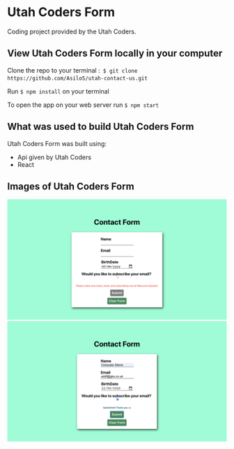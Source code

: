 # Utah Coders Form

Coding project provided by the Utah Coders.

## View Utah Coders Form locally in your computer

Clone the repo to your terminal :``` $ git clone https://github.com/Asilo5/utah-contact-us.git```

Run ``` $ npm install ``` on your terminal

To open the app on your web server run ``` $ npm start ```

## What was used to build Utah Coders Form

Utah Coders Form was built using:
  - Api given by Utah Coders
  - React
  
## Images of Utah Coders Form

![image of Utah Coders Form](https://github.com/Asilo5/utah-contact-us/blob/master/Screenshot%202020-09-21%20at%2018.08.15.png)
![image of Utah Coders Form](https://github.com/Asilo5/utah-contact-us/blob/master/Screenshot%202020-09-21%20at%2018.08.42.png)
